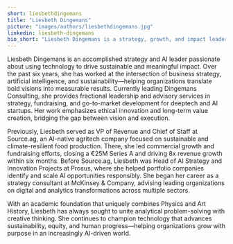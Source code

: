 ```yaml
---
short: liesbethdingemans
title: "Liesbeth Dingemans"
picture: "images/authors/liesbethdingemans.jpg"
linkedin: liesbeth-dingemans
bio_short: "Liesbeth Dingemans is a strategy, growth, and impact leader with over six years of experience at the intersection of AI, sustainability, and business strategy. Formerly Head of AI Strategy and Innovation Projects at Prosus and Chief of Staff at Source.ag, she has helped tech and deeptech startups scale responsibly through strategic planning, fundraising, and go-to-market execution. With a background in both physics and art history, Liesbeth brings a unique blend of analytical rigor and creativity to her work, guiding organizations toward sustainable, values-driven growth."
---
```


Liesbeth Dingemans is an accomplished strategy and AI leader passionate about using technology to drive sustainable and meaningful impact. Over the past six years, she has worked at the intersection of business strategy, artificial intelligence, and sustainability—helping organizations translate bold visions into measurable results. Currently leading Dingemans Consulting, she provides fractional leadership and advisory services in strategy, fundraising, and go-to-market development for deeptech and AI startups. Her work emphasizes ethical innovation and long-term value creation, bridging the gap between vision and execution.

Previously, Liesbeth served as VP of Revenue and Chief of Staff at Source.ag, an AI-native agritech company focused on sustainable and climate-resilient food production. There, she led commercial growth and fundraising efforts, closing a €25M Series A and driving 8x revenue growth within six months. Before Source.ag, Liesbeth was Head of AI Strategy and Innovation Projects at Prosus, where she helped portfolio companies identify and scale AI opportunities responsibly. She began her career as a strategy consultant at McKinsey & Company, advising leading organizations on digital and analytics transformations across multiple sectors.

With an academic foundation that uniquely combines Physics and Art History, Liesbeth has always sought to unite analytical problem-solving with creative thinking. She continues to champion technology that advances sustainability, equity, and human progress—helping organizations grow with purpose in an increasingly AI-driven world.